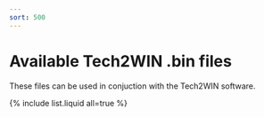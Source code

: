```yaml
---
sort: 500
---
```


# Available Tech2WIN .bin files

These files can be used in conjuction with the Tech2WIN software.

{% include list.liquid all=true %}

